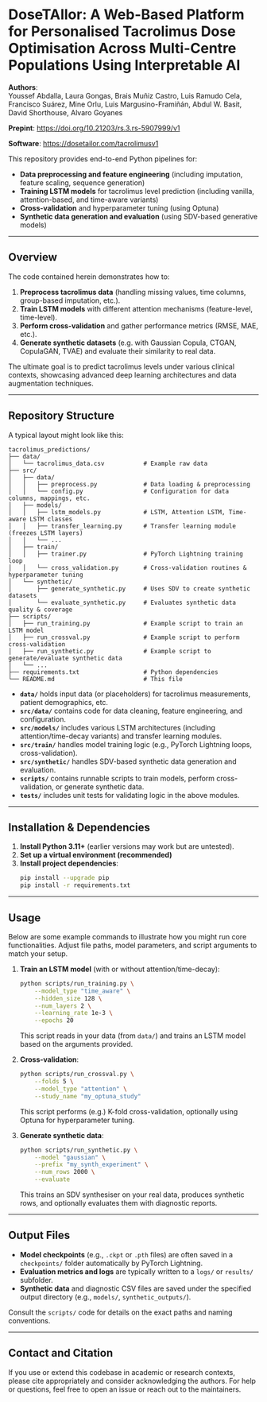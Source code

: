 # DoseTAIlor: A Web-Based Platform for Personalised Tacrolimus Dose Optimisation Across Multi-Centre Populations Using Interpretable AI

**Authors**:  
Youssef Abdalla, Laura Gongas, Brais Muñiz Castro, Luis Ramudo Cela, Francisco Suárez, Mine Orlu, Luis Margusino-Framiñán, Abdul W. Basit, David Shorthouse, Alvaro Goyanes

**Prepint**: https://doi.org/10.21203/rs.3.rs-5907999/v1

**Software**: https://dosetailor.com/tacrolimusv1 

This repository provides end-to-end Python pipelines for:

- **Data preprocessing and feature engineering** (including imputation, feature scaling, sequence generation)
- **Training LSTM models** for tacrolimus level prediction (including vanilla, attention-based, and time-aware variants)
- **Cross-validation** and hyperparameter tuning (using Optuna)
- **Synthetic data generation and evaluation** (using SDV-based generative models)

---

## Overview

The code contained herein demonstrates how to:

1. **Preprocess tacrolimus data** (handling missing values, time columns, group-based imputation, etc.).  
2. **Train LSTM models** with different attention mechanisms (feature-level, time-level).  
3. **Perform cross-validation** and gather performance metrics (RMSE, MAE, etc.).  
4. **Generate synthetic datasets** (e.g. with Gaussian Copula, CTGAN, CopulaGAN, TVAE) and evaluate their similarity to real data.  

The ultimate goal is to predict tacrolimus levels under various clinical contexts, showcasing advanced deep learning architectures and data augmentation techniques.

---

## Repository Structure

A typical layout might look like this:

```
tacrolimus_predictions/
├── data/
│   └── tacrolimus_data.csv           # Example raw data
├── src/
│   ├── data/
│   │   ├── preprocess.py             # Data loading & preprocessing
│   │   └── config.py                 # Configuration for data columns, mappings, etc.
│   ├── models/
│   │   ├── lstm_models.py            # LSTM, Attention LSTM, Time-aware LSTM classes
│   │   ├── transfer_learning.py      # Transfer learning module (freezes LSTM layers)
│   │   └── ...
│   ├── train/
│   │   ├── trainer.py                # PyTorch Lightning training loop
│   │   └── cross_validation.py       # Cross-validation routines & hyperparameter tuning
│   └── synthetic/
│       ├── generate_synthetic.py     # Uses SDV to create synthetic datasets
│       └── evaluate_synthetic.py     # Evaluates synthetic data quality & coverage
├── scripts/
│   ├── run_training.py               # Example script to train an LSTM model
│   ├── run_crossval.py               # Example script to perform cross-validation
│   ├── run_synthetic.py              # Example script to generate/evaluate synthetic data
│   └── ...
├── requirements.txt                  # Python dependencies
└── README.md                         # This file
```

- **`data/`** holds input data (or placeholders) for tacrolimus measurements, patient demographics, etc.  
- **`src/data/`** contains code for data cleaning, feature engineering, and configuration.  
- **`src/models/`** includes various LSTM architectures (including attention/time-decay variants) and transfer learning modules.  
- **`src/train/`** handles model training logic (e.g., PyTorch Lightning loops, cross-validation).  
- **`src/synthetic/`** handles SDV-based synthetic data generation and evaluation.  
- **`scripts/`** contains runnable scripts to train models, perform cross-validation, or generate synthetic data.  
- **`tests/`** includes unit tests for validating logic in the above modules.  

---

## Installation & Dependencies

1. **Install Python 3.11+** (earlier versions may work but are untested).
2. **Set up a virtual environment (recommended)**
3. **Install project dependencies**:
   ```bash
   pip install --upgrade pip
   pip install -r requirements.txt
   ```

---

## Usage

Below are some example commands to illustrate how you might run core functionalities. Adjust file paths, model parameters, and script arguments to match your setup.

1. **Train an LSTM model** (with or without attention/time-decay):
   ```bash
   python scripts/run_training.py \
       --model_type "time_aware" \
       --hidden_size 128 \
       --num_layers 2 \
       --learning_rate 1e-3 \
       --epochs 20
   ```
   This script reads in your data (from `data/`) and trains an LSTM model based on the arguments provided.

2. **Cross-validation**:
   ```bash
   python scripts/run_crossval.py \
       --folds 5 \
       --model_type "attention" \
       --study_name "my_optuna_study"
   ```
   This script performs (e.g.) K-fold cross-validation, optionally using Optuna for hyperparameter tuning.

3. **Generate synthetic data**:
   ```bash
   python scripts/run_synthetic.py \
       --model "gaussian" \
       --prefix "my_synth_experiment" \
       --num_rows 2000 \
       --evaluate
   ```
   This trains an SDV synthesiser on your real data, produces synthetic rows, and optionally evaluates them with diagnostic reports.

---

## Output Files

- **Model checkpoints** (e.g., `.ckpt` or `.pth` files) are often saved in a `checkpoints/` folder automatically by PyTorch Lightning.  
- **Evaluation metrics and logs** are typically written to a `logs/` or `results/` subfolder.  
- **Synthetic data** and diagnostic CSV files are saved under the specified output directory (e.g., `models/`, `synthetic_outputs/`).  

Consult the `scripts/` code for details on the exact paths and naming conventions.

---

## Contact and Citation

If you use or extend this codebase in academic or research contexts, please cite appropriately and consider acknowledging the authors. For help or questions, feel free to open an issue or reach out to the maintainers.
